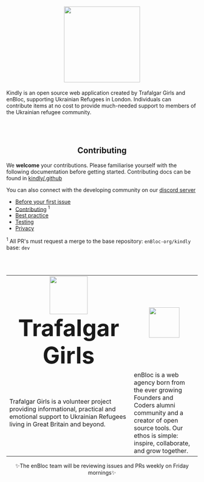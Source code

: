 <h1 align=center><img src=https://github.com/enBloc-org/kindly/assets/114364165/ec1855ea-13b7-4d61-800d-ff1f0c90ff70 height=200/></h1>
Kindly is an open source web application created by Trafalgar Girls and enBloc, supporting Ukrainian Refugees in London. Individuals can contribute items at no cost to provide much-needed support to members of the Ukrainian refugee community.
<br>
<br>
<br>
<br>

<h2 align=center>Contributing</h2>

We **welcome** your contributions. Please familiarise yourself with the following documentation before getting started. Contributing docs can be found in [kindly/.github](https://github.com/enBloc-org/kindly/tree/dev/.github)

You can also connect with the developing community on our [discord server](https://discord.gg/Mrh5NYw52S)

- [Before your first issue](https://github.com/enBloc-org/kindly/blob/dev/.github/BEFORE_YOUR_FIRST_ISSUE.md)
- [Contributing](https://github.com/enBloc-org/kindly/blob/dev/.github/CONTRIBUTING.md) <sup>1</sup>
- [Best practice](https://github.com/enBloc-org/kindly/blob/dev/.github/BEST_PRACTICE.md)
- [Testing](https://github.com/enBloc-org/kindly/blob/dev/.github/TESTING.md)
- [Privacy](https://github.com/enBloc-org/kindly/blob/dev/.github/PRIVACY.md)

<sup>1</sup> All PR's must request a merge to the base repository: ```enBloc-org/kindly``` base: ```dev```

<br>
<br>

<table align=center border="0">
 <tr align=center>
    <td><b style="font-size:60px"><img src="https://github.com/enBloc-org/kindly/assets/114364165/f968742f-e28b-4177-af05-f7f712346898" height=100/>Trafalgar Girls</b></td>
    <td><img src="https://github.com/enBloc-org/kindly/assets/114364165/358e8744-8683-4a44-b583-da3c412e7fdc" height=80/></td>
 </tr>
 <tr>
    <td>Trafalgar Girls is a volunteer project providing informational, practical and emotional support to Ukrainian Refugees living in Great Britain and beyond.
    </td>
    <td>enBloc is a web agency born from the ever growing Founders and Coders alumni community and a creator of open source tools. Our ethos is simple: inspire, collaborate, and grow together.
    </td>
 </tr>
</table>

<p align=center>✨The enBloc team will be reviewing issues and PRs weekly on Friday mornings✨</p>



